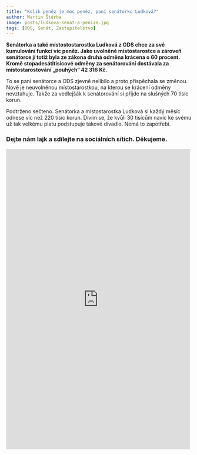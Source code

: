 ```yaml
---
title: "Kolik peněz je moc peněz, paní senátorko Ludková?"
author: Martin Štěrba
image: posts/ludkova-senat-a-penize.jpg
tags: [ODS, Senát, Zastupitelstvo]
---
```


**Senátorka a také místostostarostka Ludková z ODS chce za své kumulování funkcí víc peněz. Jako uvolněné místostarostce a zároveň senátorce jí totiž byla ze zákona druhá odměna krácena o 60 procent. Kromě stopadesátitisícové odměny za senátorování dostávala za místostarostování „pouhých“ 42 316 Kč.**

To se paní senátorce a ODS zjevně nelíbilo a proto přispěchala se změnou. Nově je neuvolněnou místostarostkou, na kterou se krácení odměny nevztahuje. Takže za vedlejšák k senátorování si přijde na slušných 70 tisíc korun. 

Podtrženo sečteno. Senátorka a místostarostka Ludková si každý měsíc odnese víc než 220 tisíc korun. Divím se, že kvůli 30 tisícům navíc ke svému už tak velkému platu podstupuje takové divadlo. Nemá to zapotřebí.

### Dejte nám lajk a sdílejte na sociálních sítích. Děkujeme.

<iframe src="https://www.facebook.com/plugins/post.php?href=https%3A%2F%2Fwww.facebook.com%2Fsterbamartin.praha8%2Fposts%2Fpfbid034MDUUCcX2w8Vc46hdZUxBZ3HpmAc5ueNt8FQC1HJFGgcgL5SBWEuzBmoZjFMs6Ntl&show_text=true&width=500" width="500" height="815" style="border:none;overflow:hidden" scrolling="no" frameborder="0" allowfullscreen="true" allow="autoplay; clipboard-write; encrypted-media; picture-in-picture; web-share"></iframe>
